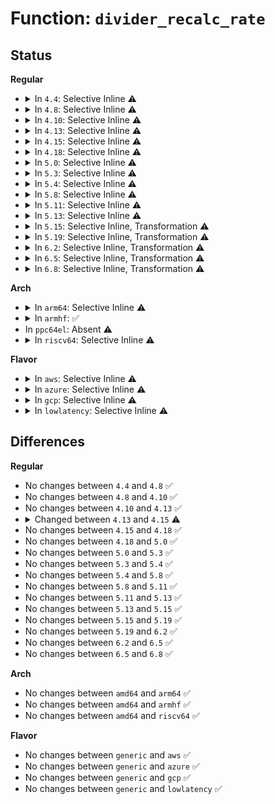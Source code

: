 # Function: <code>divider_recalc_rate</code>

## Status
<b>Regular</b>
<ul>
<li>
<details>
<summary>In <code>4.4</code>: Selective Inline ⚠️</summary>

```c
long unsigned int divider_recalc_rate(struct clk_hw *hw, long unsigned int parent_rate, unsigned int val, const struct clk_div_table *table, long unsigned int flags);
```

**Collision:** Unique Global

**Inline:** Selective

**Transformation:** False

**Instances:**

```
In drivers/clk/clk-divider.c (ffffffff816e9630)
Location: drivers/clk/clk-divider.c:119
Inline: True
Direct callers:
  - drivers/clk/clk-divider.c:clk_divider_recalc_rate
```
**Symbols:**

```
ffffffff816e9630-ffffffff816e96ab: divider_recalc_rate (STB_GLOBAL)
```
</details>
</li>
<li>
<details>
<summary>In <code>4.8</code>: Selective Inline ⚠️</summary>

```c
long unsigned int divider_recalc_rate(struct clk_hw *hw, long unsigned int parent_rate, unsigned int val, const struct clk_div_table *table, long unsigned int flags);
```

**Collision:** Unique Global

**Inline:** Selective

**Transformation:** False

**Instances:**

```
In drivers/clk/clk-divider.c (ffffffff8174db60)
Location: drivers/clk/clk-divider.c:118
Inline: True
Direct callers:
  - drivers/clk/clk-divider.c:clk_divider_recalc_rate
```
**Symbols:**

```
ffffffff8174db60-ffffffff8174dbde: divider_recalc_rate (STB_GLOBAL)
```
</details>
</li>
<li>
<details>
<summary>In <code>4.10</code>: Selective Inline ⚠️</summary>

```c
long unsigned int divider_recalc_rate(struct clk_hw *hw, long unsigned int parent_rate, unsigned int val, const struct clk_div_table *table, long unsigned int flags);
```

**Collision:** Unique Global

**Inline:** Selective

**Transformation:** False

**Instances:**

```
In drivers/clk/clk-divider.c (ffffffff815363d0)
Location: drivers/clk/clk-divider.c:118
Inline: True
Direct callers:
  - drivers/clk/clk-divider.c:clk_divider_recalc_rate
```
**Symbols:**

```
ffffffff815363d0-ffffffff8153644e: divider_recalc_rate (STB_GLOBAL)
```
</details>
</li>
<li>
<details>
<summary>In <code>4.13</code>: Selective Inline ⚠️</summary>

```c
long unsigned int divider_recalc_rate(struct clk_hw *hw, long unsigned int parent_rate, unsigned int val, const struct clk_div_table *table, long unsigned int flags);
```

**Collision:** Unique Global

**Inline:** Selective

**Transformation:** False

**Instances:**

```
In drivers/clk/clk-divider.c (ffffffff81549700)
Location: drivers/clk/clk-divider.c:118
Inline: True
Direct callers:
  - drivers/clk/clk-divider.c:clk_divider_recalc_rate
```
**Symbols:**

```
ffffffff81549700-ffffffff81549774: divider_recalc_rate (STB_GLOBAL)
```
</details>
</li>
<li>
<details>
<summary>In <code>4.15</code>: Selective Inline ⚠️</summary>

```c
long unsigned int divider_recalc_rate(struct clk_hw *hw, long unsigned int parent_rate, unsigned int val, const struct clk_div_table *table, long unsigned int flags, long unsigned int width);
```

**Collision:** Unique Global

**Inline:** Selective

**Transformation:** False

**Instances:**

```
In drivers/clk/clk-divider.c (ffffffff815acc80)
Location: drivers/clk/clk-divider.c:118
Inline: True
Direct callers:
  - drivers/clk/clk-divider.c:clk_divider_recalc_rate
```
**Symbols:**

```
ffffffff815acc80-ffffffff815accf3: divider_recalc_rate (STB_GLOBAL)
```
</details>
</li>
<li>
<details>
<summary>In <code>4.18</code>: Selective Inline ⚠️</summary>

```c
long unsigned int divider_recalc_rate(struct clk_hw *hw, long unsigned int parent_rate, unsigned int val, const struct clk_div_table *table, long unsigned int flags, long unsigned int width);
```

**Collision:** Unique Global

**Inline:** Selective

**Transformation:** False

**Instances:**

```
In drivers/clk/clk-divider.c (ffffffff815e4e00)
Location: drivers/clk/clk-divider.c:116
Inline: True
Direct callers:
  - drivers/clk/clk-divider.c:clk_divider_recalc_rate
```
**Symbols:**

```
ffffffff815e4e00-ffffffff815e4e69: divider_recalc_rate (STB_GLOBAL)
```
</details>
</li>
<li>
<details>
<summary>In <code>5.0</code>: Selective Inline ⚠️</summary>

```c
long unsigned int divider_recalc_rate(struct clk_hw *hw, long unsigned int parent_rate, unsigned int val, const struct clk_div_table *table, long unsigned int flags, long unsigned int width);
```

**Collision:** Unique Global

**Inline:** Selective

**Transformation:** False

**Instances:**

```
In drivers/clk/clk-divider.c (ffffffff815ff420)
Location: drivers/clk/clk-divider.c:113
Inline: True
Direct callers:
  - drivers/clk/clk-divider.c:clk_divider_recalc_rate
```
**Symbols:**

```
ffffffff815ff420-ffffffff815ff489: divider_recalc_rate (STB_GLOBAL)
```
</details>
</li>
<li>
<details>
<summary>In <code>5.3</code>: Selective Inline ⚠️</summary>

```c
long unsigned int divider_recalc_rate(struct clk_hw *hw, long unsigned int parent_rate, unsigned int val, const struct clk_div_table *table, long unsigned int flags, long unsigned int width);
```

**Collision:** Unique Global

**Inline:** Selective

**Transformation:** False

**Instances:**

```
In drivers/clk/clk-divider.c (ffffffff81631c10)
Location: drivers/clk/clk-divider.c:129
Inline: True
Direct callers:
  - drivers/clk/clk-divider.c:clk_divider_recalc_rate
```
**Symbols:**

```
ffffffff81631c10-ffffffff81631c78: divider_recalc_rate (STB_GLOBAL)
```
</details>
</li>
<li>
<details>
<summary>In <code>5.4</code>: Selective Inline ⚠️</summary>

```c
long unsigned int divider_recalc_rate(struct clk_hw *hw, long unsigned int parent_rate, unsigned int val, const struct clk_div_table *table, long unsigned int flags, long unsigned int width);
```

**Collision:** Unique Global

**Inline:** Selective

**Transformation:** False

**Instances:**

```
In drivers/clk/clk-divider.c (ffffffff81653940)
Location: drivers/clk/clk-divider.c:129
Inline: True
Direct callers:
  - drivers/clk/clk-divider.c:clk_divider_recalc_rate
```
**Symbols:**

```
ffffffff81653940-ffffffff816539a8: divider_recalc_rate (STB_GLOBAL)
```
</details>
</li>
<li>
<details>
<summary>In <code>5.8</code>: Selective Inline ⚠️</summary>

```c
long unsigned int divider_recalc_rate(struct clk_hw *hw, long unsigned int parent_rate, unsigned int val, const struct clk_div_table *table, long unsigned int flags, long unsigned int width);
```

**Collision:** Unique Global

**Inline:** Selective

**Transformation:** False

**Instances:**

```
In drivers/clk/clk-divider.c (ffffffff81702fa0)
Location: drivers/clk/clk-divider.c:129
Inline: True
Direct callers:
  - drivers/clk/clk-divider.c:clk_divider_recalc_rate
```
**Symbols:**

```
ffffffff81702fa0-ffffffff8170303b: divider_recalc_rate (STB_GLOBAL)
```
</details>
</li>
<li>
<details>
<summary>In <code>5.11</code>: Selective Inline ⚠️</summary>

```c
long unsigned int divider_recalc_rate(struct clk_hw *hw, long unsigned int parent_rate, unsigned int val, const struct clk_div_table *table, long unsigned int flags, long unsigned int width);
```

**Collision:** Unique Global

**Inline:** Selective

**Transformation:** False

**Instances:**

```
In drivers/clk/clk-divider.c (ffffffff81720200)
Location: drivers/clk/clk-divider.c:130
Inline: True
Direct callers:
  - drivers/clk/clk-divider.c:clk_divider_recalc_rate
```
**Symbols:**

```
ffffffff81720200-ffffffff8172029b: divider_recalc_rate (STB_GLOBAL)
```
</details>
</li>
<li>
<details>
<summary>In <code>5.13</code>: Selective Inline ⚠️</summary>

```c
long unsigned int divider_recalc_rate(struct clk_hw *hw, long unsigned int parent_rate, unsigned int val, const struct clk_div_table *table, long unsigned int flags, long unsigned int width);
```

**Collision:** Unique Global

**Inline:** Selective

**Transformation:** False

**Instances:**

```
In drivers/clk/clk-divider.c (ffffffff81701440)
Location: drivers/clk/clk-divider.c:130
Inline: True
Direct callers:
  - drivers/clk/clk-divider.c:clk_divider_recalc_rate
```
**Symbols:**

```
ffffffff81701440-ffffffff817014e1: divider_recalc_rate (STB_GLOBAL)
```
</details>
</li>
<li>
<details>
<summary>In <code>5.15</code>: Selective Inline, Transformation ⚠️</summary>

```c
long unsigned int divider_recalc_rate(struct clk_hw *hw, long unsigned int parent_rate, unsigned int val, const struct clk_div_table *table, long unsigned int flags, long unsigned int width);
```

**Collision:** Unique Global

**Inline:** Selective

**Transformation:** True

**Instances:**

```
In drivers/clk/clk-divider.c (ffffffff8177be2f)
Location: drivers/clk/clk-divider.c:130
Inline: True
Direct callers:
  - drivers/clk/clk-divider.c:clk_divider_recalc_rate
```
**Symbols:**

```
ffffffff81cf35b4-ffffffff81cf35fe: divider_recalc_rate.cold (STB_LOCAL)
ffffffff8177bdd0-ffffffff8177be92: divider_recalc_rate (STB_GLOBAL)
```
</details>
</li>
<li>
<details>
<summary>In <code>5.19</code>: Selective Inline, Transformation ⚠️</summary>

```c
long unsigned int divider_recalc_rate(struct clk_hw *hw, long unsigned int parent_rate, unsigned int val, const struct clk_div_table *table, long unsigned int flags, long unsigned int width);
```

**Collision:** Unique Global

**Inline:** Selective

**Transformation:** True

**Instances:**

```
In drivers/clk/clk-divider.c (ffffffff818b27a1)
Location: drivers/clk/clk-divider.c:130
Inline: True
Direct callers:
  - drivers/clk/clk-divider.c:clk_divider_recalc_rate
```
**Symbols:**

```
ffffffff81ebb81c-ffffffff81ebb866: divider_recalc_rate.cold (STB_LOCAL)
ffffffff818b2730-ffffffff818b27fb: divider_recalc_rate (STB_GLOBAL)
```
</details>
</li>
<li>
<details>
<summary>In <code>6.2</code>: Selective Inline, Transformation ⚠️</summary>

```c
long unsigned int divider_recalc_rate(struct clk_hw *hw, long unsigned int parent_rate, unsigned int val, const struct clk_div_table *table, long unsigned int flags, long unsigned int width);
```

**Collision:** Unique Global

**Inline:** Selective

**Transformation:** True

**Instances:**

```
In drivers/clk/clk-divider.c (ffffffff819feee1)
Location: drivers/clk/clk-divider.c:130
Inline: True
Direct callers:
  - drivers/clk/clk-divider.c:clk_divider_recalc_rate
```
**Symbols:**

```
ffffffff82093117-ffffffff82093161: divider_recalc_rate.cold (STB_LOCAL)
ffffffff819fee70-ffffffff819fef3b: divider_recalc_rate (STB_GLOBAL)
```
</details>
</li>
<li>
<details>
<summary>In <code>6.5</code>: Selective Inline, Transformation ⚠️</summary>

```c
long unsigned int divider_recalc_rate(struct clk_hw *hw, long unsigned int parent_rate, unsigned int val, const struct clk_div_table *table, long unsigned int flags, long unsigned int width);
```

**Collision:** Unique Global

**Inline:** Selective

**Transformation:** True

**Instances:**

```
In drivers/clk/clk-divider.c (ffffffff81a47b9e)
Location: drivers/clk/clk-divider.c:130
Inline: True
Direct callers:
  - drivers/clk/clk-divider.c:clk_divider_recalc_rate
```
**Symbols:**

```
ffffffff82113de7-ffffffff82113e2f: divider_recalc_rate.cold (STB_LOCAL)
ffffffff81a47b30-ffffffff81a47bf9: divider_recalc_rate (STB_GLOBAL)
```
</details>
</li>
<li>
<details>
<summary>In <code>6.8</code>: Selective Inline, Transformation ⚠️</summary>

```c
long unsigned int divider_recalc_rate(struct clk_hw *hw, long unsigned int parent_rate, unsigned int val, const struct clk_div_table *table, long unsigned int flags, long unsigned int width);
```

**Collision:** Unique Global

**Inline:** Selective

**Transformation:** True

**Instances:**

```
In drivers/clk/clk-divider.c (ffffffff81a9366e)
Location: drivers/clk/clk-divider.c:130
Inline: True
Direct callers:
  - drivers/clk/clk-divider.c:clk_divider_recalc_rate
```
**Symbols:**

```
ffffffff821f176f-ffffffff821f17b7: divider_recalc_rate.cold (STB_LOCAL)
ffffffff81a93600-ffffffff81a936c9: divider_recalc_rate (STB_GLOBAL)
```
</details>
</li>
</ul>
<b>Arch</b>
<ul>
<li>
<details>
<summary>In <code>arm64</code>: Selective Inline ⚠️</summary>

```c
long unsigned int divider_recalc_rate(struct clk_hw *hw, long unsigned int parent_rate, unsigned int val, const struct clk_div_table *table, long unsigned int flags, long unsigned int width);
```

**Collision:** Unique Global

**Inline:** Selective

**Transformation:** False

**Instances:**

```
In drivers/clk/clk-divider.c (ffff8000107c4588)
Location: drivers/clk/clk-divider.c:129
Inline: True
Direct callers:
  - drivers/clk/clk-divider.c:clk_divider_recalc_rate
  - drivers/clk/actions/owl-divider.c:owl_divider_helper_recalc_rate
  - drivers/clk/hisilicon/clkdivider-hi6220.c:hi6220_clkdiv_recalc_rate
  - drivers/clk/imx/clk-composite-8m.c:imx8m_clk_composite_divider_recalc_rate
  - drivers/clk/imx/clk-composite-8m.c:imx8m_clk_composite_divider_recalc_rate
  - drivers/clk/imx/clk-divider-gate.c:clk_divider_gate_recalc_rate
  - drivers/clk/imx/clk-divider-gate.c:clk_divider_gate_recalc_rate_ro
  - drivers/clk/meson/clk-cpu-dyndiv.c:meson_clk_cpu_dyndiv_recalc_rate
  - drivers/clk/meson/clk-regmap.c:clk_regmap_div_recalc_rate
  - drivers/clk/sunxi-ng/ccu_div.c:ccu_div_recalc_rate
```
**Symbols:**

```
ffff8000107c4588-ffff8000107c4620: divider_recalc_rate (STB_GLOBAL)
```
</details>
</li>
<li>
<details>
<summary>In <code>armhf</code>: ✅</summary>

```c
long unsigned int divider_recalc_rate(struct clk_hw *hw, long unsigned int parent_rate, unsigned int val, const struct clk_div_table *table, long unsigned int flags, long unsigned int width);
```

**Collision:** Unique Global

**Inline:** No

**Transformation:** False

**Instances:**

```
In drivers/clk/clk-divider.c (c08efa4c)
Location: drivers/clk/clk-divider.c:129
Inline: False
Direct callers:
  - drivers/clk/clk-divider.c:clk_divider_recalc_rate
  - drivers/clk/clk-milbeaut.c:m10v_clk_divider_recalc_rate
  - drivers/clk/actions/owl-divider.c:owl_divider_helper_recalc_rate
  - drivers/clk/hisilicon/clkdivider-hi6220.c:hi6220_clkdiv_recalc_rate
  - drivers/clk/imx/clk-composite-8m.c:imx8m_clk_composite_divider_recalc_rate
  - drivers/clk/imx/clk-composite-8m.c:imx8m_clk_composite_divider_recalc_rate
  - drivers/clk/imx/clk-divider-gate.c:clk_divider_gate_recalc_rate
  - drivers/clk/imx/clk-divider-gate.c:clk_divider_gate_recalc_rate_ro
  - drivers/clk/meson/clk-regmap.c:clk_regmap_div_recalc_rate
```
**Symbols:**

```
c08efa4c-c08efb10: divider_recalc_rate (STB_GLOBAL)
```
</details>
</li>
<li>
In <code>ppc64el</code>: Absent ⚠️
</li>
<li>
<details>
<summary>In <code>riscv64</code>: Selective Inline ⚠️</summary>

```c
long unsigned int divider_recalc_rate(struct clk_hw *hw, long unsigned int parent_rate, unsigned int val, const struct clk_div_table *table, long unsigned int flags, long unsigned int width);
```

**Collision:** Unique Global

**Inline:** Selective

**Transformation:** False

**Instances:**

```
In drivers/clk/clk-divider.c (ffffffe0005116dc)
Location: drivers/clk/clk-divider.c:129
Inline: True
Direct callers:
  - drivers/clk/clk-divider.c:clk_divider_recalc_rate
```
**Symbols:**

```
ffffffe0005116dc-ffffffe00051176c: divider_recalc_rate (STB_GLOBAL)
```
</details>
</li>
</ul>
<b>Flavor</b>
<ul>
<li>
<details>
<summary>In <code>aws</code>: Selective Inline ⚠️</summary>

```c
long unsigned int divider_recalc_rate(struct clk_hw *hw, long unsigned int parent_rate, unsigned int val, const struct clk_div_table *table, long unsigned int flags, long unsigned int width);
```

**Collision:** Unique Global

**Inline:** Selective

**Transformation:** False

**Instances:**

```
In drivers/clk/clk-divider.c (ffffffff816199a0)
Location: drivers/clk/clk-divider.c:129
Inline: True
Direct callers:
  - drivers/clk/clk-divider.c:clk_divider_recalc_rate
```
**Symbols:**

```
ffffffff816199a0-ffffffff81619a08: divider_recalc_rate (STB_GLOBAL)
```
</details>
</li>
<li>
<details>
<summary>In <code>azure</code>: Selective Inline ⚠️</summary>

```c
long unsigned int divider_recalc_rate(struct clk_hw *hw, long unsigned int parent_rate, unsigned int val, const struct clk_div_table *table, long unsigned int flags, long unsigned int width);
```

**Collision:** Unique Global

**Inline:** Selective

**Transformation:** False

**Instances:**

```
In drivers/clk/clk-divider.c (ffffffff8160ded0)
Location: drivers/clk/clk-divider.c:129
Inline: True
Direct callers:
  - drivers/clk/clk-divider.c:clk_divider_recalc_rate
```
**Symbols:**

```
ffffffff8160ded0-ffffffff8160df38: divider_recalc_rate (STB_GLOBAL)
```
</details>
</li>
<li>
<details>
<summary>In <code>gcp</code>: Selective Inline ⚠️</summary>

```c
long unsigned int divider_recalc_rate(struct clk_hw *hw, long unsigned int parent_rate, unsigned int val, const struct clk_div_table *table, long unsigned int flags, long unsigned int width);
```

**Collision:** Unique Global

**Inline:** Selective

**Transformation:** False

**Instances:**

```
In drivers/clk/clk-divider.c (ffffffff81647780)
Location: drivers/clk/clk-divider.c:129
Inline: True
Direct callers:
  - drivers/clk/clk-divider.c:clk_divider_recalc_rate
```
**Symbols:**

```
ffffffff81647780-ffffffff816477e8: divider_recalc_rate (STB_GLOBAL)
```
</details>
</li>
<li>
<details>
<summary>In <code>lowlatency</code>: Selective Inline ⚠️</summary>

```c
long unsigned int divider_recalc_rate(struct clk_hw *hw, long unsigned int parent_rate, unsigned int val, const struct clk_div_table *table, long unsigned int flags, long unsigned int width);
```

**Collision:** Unique Global

**Inline:** Selective

**Transformation:** False

**Instances:**

```
In drivers/clk/clk-divider.c (ffffffff81661d10)
Location: drivers/clk/clk-divider.c:129
Inline: True
Direct callers:
  - drivers/clk/clk-divider.c:clk_divider_recalc_rate
```
**Symbols:**

```
ffffffff81661d10-ffffffff81661d78: divider_recalc_rate (STB_GLOBAL)
```
</details>
</li>
</ul>

## Differences
<b>Regular</b>
<ul>
<li>
No changes between <code>4.4</code> and <code>4.8</code> ✅
</li>
<li>
No changes between <code>4.8</code> and <code>4.10</code> ✅
</li>
<li>
No changes between <code>4.10</code> and <code>4.13</code> ✅
</li>
<li>
<details>
<summary>Changed between <code>4.13</code> and <code>4.15</code> ⚠️</summary>
<ul>
<li>
<b>Param added. </b>
<code>long unsigned int width</code>
</li>
</ul>
</details>
</li>
<li>
No changes between <code>4.15</code> and <code>4.18</code> ✅
</li>
<li>
No changes between <code>4.18</code> and <code>5.0</code> ✅
</li>
<li>
No changes between <code>5.0</code> and <code>5.3</code> ✅
</li>
<li>
No changes between <code>5.3</code> and <code>5.4</code> ✅
</li>
<li>
No changes between <code>5.4</code> and <code>5.8</code> ✅
</li>
<li>
No changes between <code>5.8</code> and <code>5.11</code> ✅
</li>
<li>
No changes between <code>5.11</code> and <code>5.13</code> ✅
</li>
<li>
No changes between <code>5.13</code> and <code>5.15</code> ✅
</li>
<li>
No changes between <code>5.15</code> and <code>5.19</code> ✅
</li>
<li>
No changes between <code>5.19</code> and <code>6.2</code> ✅
</li>
<li>
No changes between <code>6.2</code> and <code>6.5</code> ✅
</li>
<li>
No changes between <code>6.5</code> and <code>6.8</code> ✅
</li>
</ul>
<b>Arch</b>
<ul>
<li>
No changes between <code>amd64</code> and <code>arm64</code> ✅
</li>
<li>
No changes between <code>amd64</code> and <code>armhf</code> ✅
</li>
<li>
No changes between <code>amd64</code> and <code>riscv64</code> ✅
</li>
</ul>
<b>Flavor</b>
<ul>
<li>
No changes between <code>generic</code> and <code>aws</code> ✅
</li>
<li>
No changes between <code>generic</code> and <code>azure</code> ✅
</li>
<li>
No changes between <code>generic</code> and <code>gcp</code> ✅
</li>
<li>
No changes between <code>generic</code> and <code>lowlatency</code> ✅
</li>
</ul>
